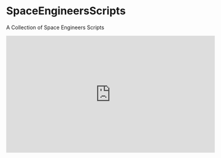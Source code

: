 # SpaceEngineersScripts
A Collection of Space Engineers Scripts
<iframe width="560" height="315" src="https://www.youtube.com/embed/lv5hdvYT9Gg?si=ZYtGbKAHYDsNjfqf" title="YouTube video player" frameborder="0" allow="accelerometer; autoplay; clipboard-write; encrypted-media; gyroscope; picture-in-picture; web-share" referrerpolicy="strict-origin-when-cross-origin" allowfullscreen></iframe>
